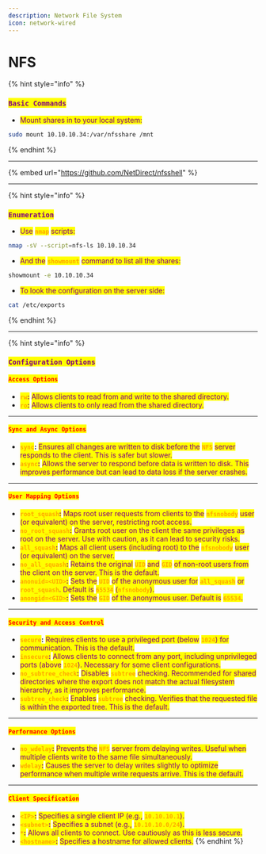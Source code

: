 ```yaml
---
description: Network File System
icon: network-wired
---
```


# NFS

{% hint style="info" %}
### <mark style="color:purple;">`Basic Commands`</mark>

* <mark style="color:purple;">Mount shares in to your local system:</mark>

```sh
sudo mount 10.10.10.34:/var/nfsshare /mnt
```
{% endhint %}

***

{% embed url="https://github.com/NetDirect/nfsshell" %}

***

{% hint style="info" %}
### <mark style="color:purple;">`Enumeration`</mark>

* <mark style="color:purple;">Use</mark> <mark style="color:orange;">**`nmap`**</mark> <mark style="color:purple;">scripts:</mark>

```sh
nmap -sV --script=nfs-ls 10.10.10.34
```

* <mark style="color:purple;">And the</mark> <mark style="color:orange;">**`showmount`**</mark> <mark style="color:purple;">command to list all the shares:</mark>

```sh
showmount -e 10.10.10.34
```

* <mark style="color:purple;">To look the configuration on the server side:</mark>

```sh
cat /etc/exports
```
{% endhint %}

***

{% hint style="info" %}
### <mark style="color:purple;">`Configuration Options`</mark>

#### <mark style="color:red;">**`Access Options`**</mark>&#x20;

* <mark style="color:orange;">**`rw`**</mark><mark style="color:purple;">**:**</mark> <mark style="color:purple;"></mark><mark style="color:purple;">Allows clients to read from and write to the shared directory.</mark>
* <mark style="color:orange;">**`ro`**</mark><mark style="color:purple;">**:**</mark> <mark style="color:purple;"></mark><mark style="color:purple;">Allows clients to only read from the shared directory.</mark>

***

#### <mark style="color:red;">**`Sync and Async Options`**</mark>

* <mark style="color:orange;">**`sync`**</mark>**:** <mark style="color:purple;">Ensures all changes are written to disk before the</mark> <mark style="color:orange;">**`NFS`**</mark> <mark style="color:purple;">server responds to the client. This is safer but slower.</mark>
* <mark style="color:orange;">**`async`**</mark><mark style="color:purple;">**:**</mark> <mark style="color:purple;"></mark><mark style="color:purple;">Allows the server to respond before data is written to disk. This improves performance but can lead to data loss if the server crashes.</mark>

***

#### <mark style="color:red;">**`User Mapping Options`**</mark>

* <mark style="color:orange;">**`root_squash`**</mark><mark style="color:purple;">**:**</mark> <mark style="color:purple;"></mark><mark style="color:purple;">Maps root user requests from clients to the</mark> <mark style="color:orange;">**`nfsnobody`**</mark> <mark style="color:purple;">user (or equivalent) on the server, restricting root access.</mark>
* <mark style="color:orange;">**`no_root_squash`**</mark><mark style="color:purple;">**:**</mark> <mark style="color:purple;"></mark><mark style="color:purple;">Grants root user on the client the same privileges as root on the server. Use with caution, as it can lead to security risks.</mark>
* <mark style="color:orange;">**`all_squash`**</mark><mark style="color:purple;">**:**</mark> <mark style="color:purple;"></mark><mark style="color:purple;">Maps all client users (including root) to the</mark> <mark style="color:orange;">**`nfsnobody`**</mark> <mark style="color:purple;">user (or equivalent) on the server.</mark>
* <mark style="color:orange;">**`no_all_squash`**</mark><mark style="color:purple;">**:**</mark> <mark style="color:purple;"></mark><mark style="color:purple;">Retains the original</mark> <mark style="color:orange;">**`UID`**</mark> <mark style="color:purple;">and</mark> <mark style="color:orange;">**`GID`**</mark> <mark style="color:purple;">of non-root users from the client on the server. This is the default.</mark>
* <mark style="color:orange;">**`anonuid=<UID>`**</mark><mark style="color:purple;">**:**</mark> <mark style="color:purple;"></mark><mark style="color:purple;">Sets the</mark> <mark style="color:orange;">**`UID`**</mark> <mark style="color:purple;">of the anonymous user for</mark> <mark style="color:orange;">**`all_squash`**</mark> <mark style="color:purple;">or</mark> <mark style="color:orange;">**`root_squash`**</mark><mark style="color:purple;">. Default is</mark> <mark style="color:orange;">**`65534`**</mark> <mark style="color:purple;">(</mark><mark style="color:orange;">**`nfsnobody`**</mark><mark style="color:purple;">).</mark>
* <mark style="color:orange;">**`anongid=<GID>`**</mark><mark style="color:purple;">**:**</mark> <mark style="color:purple;"></mark><mark style="color:purple;">Sets the</mark> <mark style="color:orange;">**`GID`**</mark> <mark style="color:purple;">of the anonymous user. Default is</mark> <mark style="color:orange;">**`65534`**</mark><mark style="color:purple;">.</mark>

***

#### <mark style="color:red;">**`Security and Access Control`**</mark>

* <mark style="color:orange;">**`secure`**</mark>**:** <mark style="color:purple;">Requires clients to use a privileged port (below</mark> <mark style="color:orange;">**`1024`**</mark><mark style="color:purple;">) for communication. This is the default.</mark>
* <mark style="color:orange;">**`insecure`**</mark><mark style="color:purple;">**:**</mark> <mark style="color:purple;"></mark><mark style="color:purple;">Allows clients to connect from any port, including unprivileged ports (above</mark> <mark style="color:orange;">**`1024`**</mark><mark style="color:purple;">). Necessary for some client configurations.</mark>
* <mark style="color:orange;">**`no_subtree_check`**</mark><mark style="color:purple;">**:**</mark> <mark style="color:purple;"></mark><mark style="color:purple;">Disables</mark> <mark style="color:orange;">**`subtree`**</mark> <mark style="color:purple;">checking. Recommended for shared directories where the export does not match the actual filesystem hierarchy, as it improves performance.</mark>
* <mark style="color:orange;">**`subtree_check`**</mark><mark style="color:purple;">**:**</mark> <mark style="color:purple;"></mark><mark style="color:purple;">Enables</mark> <mark style="color:orange;">**`subtree`**</mark> <mark style="color:purple;">checking. Verifies that the requested file is within the exported tree. This is the default.</mark>

***

#### <mark style="color:red;">**`Performance Options`**</mark>

* <mark style="color:orange;">**`no_wdelay`**</mark><mark style="color:purple;">**:**</mark> <mark style="color:purple;"></mark><mark style="color:purple;">Prevents the</mark> <mark style="color:orange;">**`NFS`**</mark> <mark style="color:purple;">server from delaying writes. Useful when multiple clients write to the same file simultaneously.</mark>
* <mark style="color:orange;">**`wdelay`**</mark><mark style="color:purple;">**:**</mark> <mark style="color:purple;"></mark><mark style="color:purple;">Causes the server to delay writes slightly to optimize performance when multiple write requests arrive. This is the default.</mark>

***

#### <mark style="color:red;">**`Client Specification`**</mark>

* <mark style="color:orange;">**`<IP>`**</mark><mark style="color:purple;">**:**</mark> <mark style="color:purple;"></mark><mark style="color:purple;">Specifies a single client IP (e.g.,</mark> <mark style="color:orange;">**`10.10.10.1`**</mark><mark style="color:purple;">).</mark>
* <mark style="color:orange;">**`<subnet>`**</mark><mark style="color:purple;">**:**</mark> <mark style="color:purple;"></mark><mark style="color:purple;">Specifies a subnet (e.g.,</mark> <mark style="color:orange;">**`10.10.10.0/24`**</mark><mark style="color:purple;">).</mark>
* <mark style="color:orange;">**`*`**</mark><mark style="color:purple;">**:**</mark> <mark style="color:purple;"></mark><mark style="color:purple;">Allows all clients to connect. Use cautiously as this is less secure.</mark>
* <mark style="color:orange;">**`<hostname>`**</mark><mark style="color:purple;">**:**</mark> <mark style="color:purple;"></mark><mark style="color:purple;">Specifies a hostname for allowed clients.</mark>
{% endhint %}
